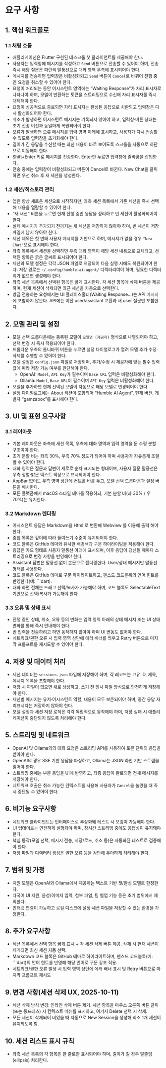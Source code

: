 # 요구 사항

## 1. 핵심 워크플로
### 1.1 채팅 흐름
- 애플리케이션은 Flutter 구현된 데스크톱 챗 클라이언트를 제공해야 한다.
- 사용자는 입력창에 메시지를 작성하고 `Send` 버튼으로 전송할 수 있어야 하며, 전송 즉시 해당 질문은 파란색 말풍선으로 대화 영역 우측에 표시되어야 한다.
- 메시지를 전송하면 입력창은 비활성화되고 `Send` 버튼이 `Cancel`로 바뀌어 진행 중인 요청을 취소할 수 있어야 한다.
- 요청이 처리되는 동안 어시스턴트 영역에는 “Waiting Response”가 자리 표시자로 나타나야 하며, 모델이 반환하는 토큰을 스트리밍으로 수신해 자리 표시자를 즉시 대체해야 한다.
- 요청이 성공적으로 종료되면 자리 표시자는 완성된 응답으로 치환되고 입력창은 다시 활성화되어야 한다.
- 취소가 발생하면 어시스턴트 메시지는 기록되지 않아야 하고, 입력창·버튼 상태는 초기 전송 이전과 동일하게 복원되어야 한다.
- 오류가 발생하면 오류 메시지를 입력 영역 아래에 표시하고, 사용자가 다시 전송할 수 있도록 입력창을 초기화해야 한다.
- 길이가 긴 응답을 수신할 때는 최신 내용이 바로 보이도록 스크롤을 자동으로 하단으로 이동해야 한다.
- Shift+Enter 키로 메시지를 전송한다. Enter만 누르면 입력창에 줄바꿈을 삽입한다.
- 전송 중에는 입력창이 비활성화되고 버튼이 Cancel로 바뀐다. New Chat을 클릭하면 우선 취소 후 새 세션을 생성한다.

### 1.2 세션/히스토리 관리
- 앱은 항상 새로운 세션으로 시작하지만, 좌측 세션 목록에서 기존 세션을 즉시 선택해 내용을 열람할 수 있어야 한다.
- “새 새션” 버튼을 누르면 현재 진행 중인 응답을 정리하고 빈 세션이 활성화되어야 한다.
- 실제 메시지가 추가되기 전까지는 새 세션을 저장하지 않아야 하며, 빈 세션이 저장 파일에 남지 않아야 한다.
- 세션 제목은 첫 번째 사용자 메시지를 기반으로 하며, 메시지가 없을 경우 `"New Chat"`으로 표시해야 한다.
- 좌측 목록에서 세션을 선택하면 우측 대화 영역이 해당 세션 내용으로 교체되고, 선택된 항목은 굵은 글씨로 표시되어야 한다.
- 세션과 모델 설정은 각각 JSON 파일로 저장되어 다음 실행 시에도 복원되어야 한다. 저장 경로는 `~/.config/humble-ai-agent/` 디렉터리여야 하며, 필요한 디렉터리가 없으면 생성해야 한다.
- 좌측 세션 목록에서 선택된 항목은 굵게 표시한다. 각 세션 항목에 삭제 버튼을 제공하며, 현재 세션이 삭제되면 최근 세션을 자동으로 선택한다.
- 방금 전송하는 요청에서는 UI 플레이스홀더(Waiting Response…)는 API 메시지에 포함하지 않는다. API에는 이전 user/assistant 교환과 새 user 질문만 포함한다.

## 2. 모델 관리 및 설정
- 모델 선택 드롭다운에는 등록된 모델이 `모델명 (제공자)` 형식으로 나열되어야 하고, 선택 변경 시 즉시 적용되어야 한다.
- 드롭다운 우측의 톱니바퀴 버튼을 누르면 설정 다이얼로그가 열려 모델 추가·수정·삭제를 수행할 수 있어야 한다.
- 모델 설정은 `config.json` 파일로 저장되며, 추가/수정 시 제공자에 맞는 필수 입력 값에 따라 저장 가능 여부를 판단해야 한다.
  - OpenAI: `Model`, `API Key`가 필수이며 `Base URL` 입력은 비활성화해야 한다.
  - Ollama: `Model`, `Base URL`이 필수이며 `API Key` 입력은 비활성화해야 한다.
- 모델을 추가하면 현재 선택된 모델이 자동으로 해당 모델로 변경되어야 한다.
- 설정 다이얼로그에는 About 섹션이 포함되어 “Humble AI Agent”, 현재 버전, 개발자 “gamzabox”를 표시해야 한다.

## 3. UI 및 표현 요구사항
### 3.1 레이아웃
- 기본 레이아웃은 좌측에 세션 목록, 우측에 대화 영역과 입력 영역을 둔 수평 분할 구조여야 한다.
- 초기 분할 비는 좌측 30%, 우측 70% 정도가 되어야 하며 사용자가 자유롭게 조절할 수 있어야 한다.
- 대화 영역은 질문과 답변이 세로로 순차 표시되는 형태이며, 사용자 질문 말풍선은 우측 정렬·밝은 텍스트 색상으로 표시되어야 한다.
- AppBar 없이도 우측 영역 상단에 컨트롤 바를 두고, 모델 선택 드롭다운과 설정 버튼을 배치한다.
- 모든 플랫폼에서 macOS 스타일 테마를 적용하되, 기본 분할 비(좌 30% / 우 70%)는 유지한다.

### 3.2 Markdown 렌더링
- 어시스턴트 응답은 Markdown을 Html 로 변환해 Webview 를 이용해 출력 해야 한다.
- 중첩 목록은 깊이에 따라 들여쓰기 수준이 유지되어야 한다.
- 코드 블록은 GitHub 테마와 유사한 배경색과 구문 하이라이팅을 적용해야 한다.
- 응답은 카드 형태로 사용자 말풍선 아래에 표시되며, 이후 응답이 갱신될 때마다 스트리밍으로 변경 사항을 반영해야 한다.
- Assistant 답변은 말풍선 없이 본문으로 렌더링한다. User/상태 메시지만 말풍선 형태를 사용한다.
- 코드 블록은 GitHub 테마로 구문 하이라이트하고, 펜스드 코드블록의 언어 힌트를 반영한다(예: ```dart).
- 대화 화면 전체는 드래그 선택/복사가 가능해야 하며, 코드 블록도 SelectableText 기반으로 선택/복사가 가능해야 한다.

### 3.3 오류 및 상태 표시
- 진행 중인 상태, 취소, 오류 등의 변화는 입력 영역 아래의 상태 메시지 또는 UI 상태 변화를 통해 즉시 안내해야 한다.
- 빈 입력을 전송하려고 하면 동작하지 않아야 하며 UI 변동도 없어야 한다.
- 네트워크/권한 오류 시 입력 영역 상단에 에러 배너를 띄우고 Retry 버튼으로 마지막 프롬프트를 재시도할 수 있어야 한다.

## 4. 저장 및 데이터 처리
- 세션 데이터는 `sessions.json` 파일에 저장해야 하며, 각 레코드는 고유 ID, 제목, 메시지 목록을 포함해야 한다.
- 저장 시 파일이 없으면 새로 생성하고, 쓰기 전 임시 파일 방식으로 안전하게 저장해야 한다.
- 세션별 메시지는 유저·어시스턴트 역할, 내용이 모두 보존되어야 하며, 중간 응답 자리표시자는 저장하지 않아야 한다.
- 모델 설정과 세션 저장 로직은 각각 독립적으로 동작해야 하며, 저장 실패 시 애플리케이션이 중단되지 않도록 처리해야 한다.

## 5. 스트리밍 및 네트워크
- OpenAI 및 Ollama와의 대화 요청은 스트리밍 API를 사용하여 토큰 단위의 응답을 받아야 한다.
- OpenAI의 경우 SSE 기반 응답을 파싱하고, Ollama는 JSON 라인 기반 스트림을 읽어야 한다.
- 스트리밍 중에는 부분 응답을 UI에 반영하고, 최종 응답이 완료되면 전체 메시지를 저장해야 한다.
- 네트워크 호출은 취소 가능한 컨텍스트를 사용해 사용자가 `Cancel`을 눌렀을 때 즉시 중단될 수 있어야 한다.

## 6. 비기능 요구사항
- 네트워크 클라이언트는 인터페이스로 추상화돼 테스트 시 모킹이 가능해야 한다.
- UI 업데이트는 안전하게 실행돼야 하며, 장시간 스트리밍 중에도 응답성이 유지돼야 한다.
- 핵심 동작(모델 선택, 메시지 전송, 저장/로드, 취소 등)은 자동화된 테스트로 검증해야 한다.
- 저장 파일과 디렉터리 생성은 권한 오류 등을 감안해 우아하게 처리해야 한다.

## 7. 범위 및 가정
- 지원 모델은 OpenAI와 Ollama에서 제공하는 텍스트 기반 챗/완성 모델로 한정한다.
- 다국어 UI 지원, 음성/이미지 입력, 첨부 파일, 팀 협업 기능 등은 초기 범위에서 제외한다.
- 인터넷 연결이 가능하고 로컬 디스크에 설정·세션 파일을 저장할 수 있는 환경을 가정한다.

## 8. 추가 요구사항
- 세션 목록에서 선택 항목 굵게 표시 + 각 세션 삭제 버튼 제공. 삭제 시 현재 세션이 제거되면 최신 세션 자동 선택.
- Markdown 코드 블록은 GitHub 테마로 하이라이트하며, 펜스드 코드블록(예: ```dart)의 언어 힌트를 반영해 해당 언어로 구문 강조 적용.
- 네트워크/권한 오류 발생 시 입력 영역 상단에 에러 배너 표시 및 Retry 버튼으로 마지막 프롬프트 재시도


## 9. 변경 사항(세션 삭제 UX, 2025-10-11)
- 세션 삭제 방식 변경: 인라인 삭제 버튼 제거. 세션 항목을 마우스 오른쪽 버튼 클릭(또는 롱프레스) 시 컨텍스트 메뉴를 표시하고, 여기서 Delete 선택 시 삭제.
- 모든 세션이 삭제되어 비었을 때 자동으로 New Session을 생성해 최소 1개 세션이 유지되도록 함.

## 10. 세션 리스트 표시 규칙
- 좌측 세션 목록의 각 항목은 한 줄로만 표시되어야 하며, 길이가 길 경우 말줄임(ellipsis) 처리한다.

